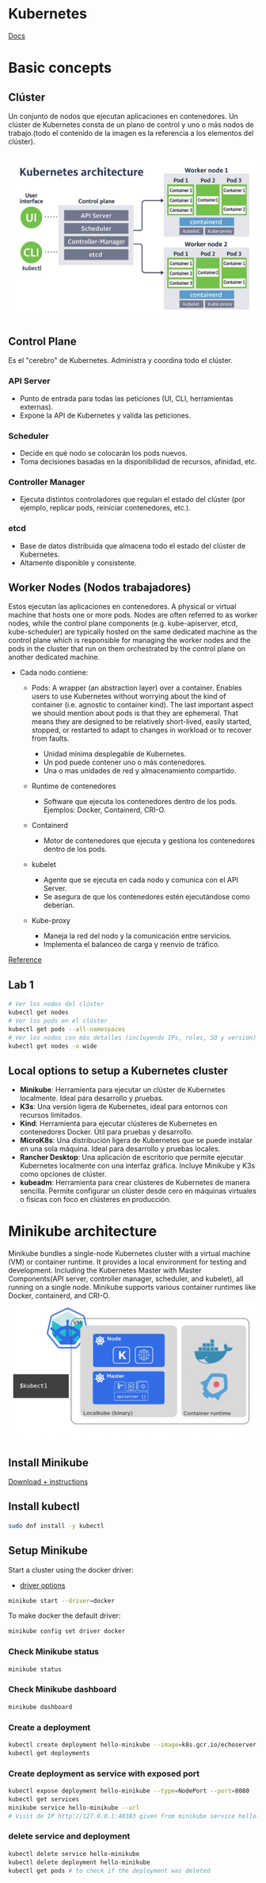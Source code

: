 # Kubernetes
[Docs]([https://www.hunters.security/en/blog/kubernetes-security-guide](https://kubernetes.io/docs/concepts/overview/))

# Basic concepts
## Clúster
Un conjunto de nodos que ejecutan aplicaciones en contenedores. Un clúster de Kubernetes consta de un plano de control y uno o más nodos de trabajo.(todo el contenido de la imagen es la referencia a los elementos del clúster).

![Kubernetes-architecture](Assets/kubernetes/k8-architecture.jpg)

## Control Plane
Es el "cerebro" de Kubernetes. Administra y coordina todo el clúster.

### API Server
- Punto de entrada para todas las peticiones (UI, CLI, herramientas externas).
- Expone la API de Kubernetes y valida las peticiones.

### Scheduler
- Decide en qué nodo se colocarán los pods nuevos.
- Toma decisiones basadas en la disponibilidad de recursos, afinidad, etc.

### Controller Manager
- Ejecuta distintos controladores que regulan el estado del clúster (por ejemplo, replicar pods, reiniciar contenedores, etc.).

### etcd
- Base de datos distribuida que almacena todo el estado del clúster de Kubernetes.
- Altamente disponible y consistente.

## Worker Nodes (Nodos trabajadores)
Estos ejecutan las aplicaciones en contenedores. A physical or virtual machine that hosts one or more pods. Nodes are often referred to as worker nodes, while the control plane components (e.g. kube-apiserver, etcd, kube-scheduler) are typically hosted on the same dedicated machine as the control plane which is responsible for managing the worker nodes and the pods in the cluster that run on them orchestrated by the control plane on another dedicated machine.

- Cada nodo contiene:
    -   Pods: A wrapper (an abstraction layer) over a container. Enables users to use Kubernetes without worrying about the kind of container (i.e. agnostic to container kind). The last important aspect we should mention about pods is that they are ephemeral. That means they are designed to be relatively short-lived, easily started, stopped, or restarted to adapt to changes in workload or to recover from faults.
        -   Unidad mínima desplegable de Kubernetes.
        -   Un pod puede contener uno o más contenedores.
        -   Una o mas unidades de red y almacenamiento compartido.

    -   Runtime de contenedores
        -   Software que ejecuta los contenedores dentro de los pods. Ejemplos: Docker, Containerd, CRI-O.
        
    -   Containerd
        -   Motor de contenedores que ejecuta y gestiona los contenedores dentro de los pods.

    -   kubelet
        -   Agente que se ejecuta en cada nodo y comunica con el API Server.
        -   Se asegura de que los contenedores estén ejecutándose como deberían.

    -   Kube-proxy
        -   Maneja la red del nodo y la comunicación entre servicios.
        -   Implementa el balanceo de carga y reenvío de tráfico.

[Reference](https://www.hunters.security/en/blog/kubernetes-security-guide)

## Lab 1
```bash
# Ver los nodos del clúster
kubectl get nodes
# Ver los pods en el clúster
kubectl get pods --all-namespaces
# Ver los nodos con más detalles (incluyendo IPs, roles, SO y versión)
kubectl get nodes -o wide
```

## Local options to setup a Kubernetes cluster
- **Minikube**: Herramienta para ejecutar un clúster de Kubernetes localmente. Ideal para desarrollo y pruebas.
- **K3s**: Una versión ligera de Kubernetes, ideal para entornos con recursos limitados.
- **Kind**: Herramienta para ejecutar clústeres de Kubernetes en contenedores Docker. Útil para pruebas y desarrollo.
- **MicroK8s**: Una distribución ligera de Kubernetes que se puede instalar en una sola máquina. Ideal para desarrollo y pruebas locales.
- **Rancher Desktop**: Una aplicación de escritorio que permite ejecutar Kubernetes localmente con una interfaz gráfica. Incluye Minikube y K3s como opciones de clúster.
- **kubeadm**: Herramienta para crear clústeres de Kubernetes de manera sencilla. Permite configurar un clúster desde cero en máquinas virtuales o físicas con foco en clústeres en producción.

# Minikube architecture
Minikube bundles a single-node Kubernetes cluster with a virtual machine (VM) or container runtime. It provides a local environment for testing and development. Including the Kubernetes Master with Master Components(API server, controller manager, scheduler, and kubelet), all running on a single node. Minikube supports various container runtimes like Docker, containerd, and CRI-O.
![Minikube-architecture](Assets/kubernetes/minikube-architecture.jpg)

## Install Minikube
 [Download + instructions](https://minikube.sigs.k8s.io/docs/start/?arch=%2Flinux%2Fx86-64%2Fstable%2Fbinary+download)

## Install kubectl
```bash
sudo dnf install -y kubectl
```
## Setup Minikube
Start a cluster using the docker driver:
- [driver options](https://minikube.sigs.k8s.io/docs/drivers/)
```bash
minikube start --driver=docker
```

To make docker the default driver:
```bash
minikube config set driver docker
```
### Check Minikube status
```bash
minikube status
```
### Check Minikube dashboard
```bash
minikube dashboard
```
### Create a deployment
```bash
kubectl create deployment hello-minikube --image=k8s.gcr.io/echoserver:1.10
kubectl get deployments
```
### Create deployment as service with exposed port
```bash
kubectl expose deployment hello-minikube --type=NodePort --port=8080
kubectl get services
minikube service hello-minikube --url
# Visit de IP http://127.0.0.1:40383 given from minikube service hello-minikube --url (the port may vary)
```
### delete service and deployment
```bash
kubectl delete service hello-minikube
kubectl delete deployment hello-minikube
kubectl get pods # to check if the deployment was deleted

```
